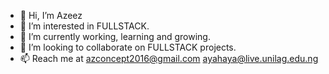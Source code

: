 - 👋 Hi, I’m Azeez
- 👀 I’m interested in FULLSTACK.
- 🌱 I’m currently working, learning and growing.
- 💞️ I’m looking to collaborate on FULLSTACK projects. 
- 📫 Reach me at azconcept2016@gmail.com ayahaya@live.unilag.edu.ng

<!---
azconcept-droid/azconcept-droid is a ✨ special ✨ repository because its `README.md` (this file) appears on your GitHub profile.
You can click the Preview link to take a look at your changes.
--->
